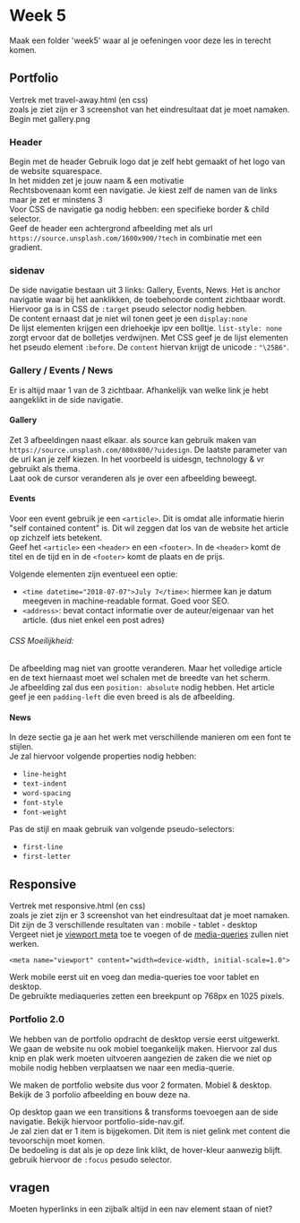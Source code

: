 # Week 5

Maak een folder 'week5' waar al je oefeningen voor deze les in terecht komen.

## Portfolio

Vertrek met travel-away.html (en css)<br>
zoals je ziet zijn er 3 screenshot van het eindresultaat dat je moet namaken.<br>
Begin met gallery.png<br>

### Header

Begin met de header
Gebruik logo dat je zelf hebt gemaakt of het logo van de website squarespace.<br>
In het midden zet je jouw naam & een motivatie<br>
Rechtsbovenaan komt een navigatie. Je kiest zelf de namen van de links maar je zet er minstens 3 <br>
Voor CSS de navigatie ga nodig hebben: een specifieke border & child selector.<br>
Geef de header een achtergrond afbeelding met als url `https://source.unsplash.com/1600x900/?tech` in combinatie met een gradient.

### sidenav

De side navigatie bestaan uit 3 links: Gallery, Events, News.
Het is anchor navigatie waar bij het aanklikken, de toebehoorde content zichtbaar wordt. Hiervoor ga is in CSS de `:target` pseudo selector nodig hebben.<br>
De content ernaast dat je niet wil tonen geet je een `display:none`<br>
De lijst elementen krijgen een driehoekje ipv een bolltje. `list-style: none` zorgt ervoor dat de bolletjes verdwijnen. Met CSS geef je de lijst elementen het pseudo element `:before`. De `content` hiervan krijgt de unicode : `"\25B6"`.

### Gallery / Events / News 
Er is altijd maar 1 van de 3 zichtbaar. Afhankelijk van welke link je hebt aangeklikt in de side navigatie.

#### Gallery

Zet 3 afbeeldingen naast elkaar. als source kan gebruik maken van `https://source.unsplash.com/800x800/?uidesign`. De laatste parameter van de url kan je zelf kiezen. In het voorbeeld is uidesgn, technology & vr gebruikt als thema.<br>
Laat ook de cursor veranderen als je over een afbeelding beweegt.

#### Events

Voor een event gebruik je een `<article>`. Dit is omdat alle informatie hierin "self contained content" is. Dit wil zeggen dat los van de website het article op zichzelf iets betekent. <br>
Geef het `<article>` een `<header>` en een `<footer>`. In de `<header>` komt de titel en de tijd en in de `<footer>` komt de plaats en de prijs.

Volgende elementen zijn eventueel een optie:
* `<time datetime="2018-07-07">July 7</time>`: hiermee kan je datum meegeven in machine-readable format. Goed voor SEO.
* `<address>`: bevat contact informatie over de auteur/eigenaar van het article. (dus niet enkel een post adres)

###### CSS Moeilijkheid:

De afbeelding mag niet van grootte veranderen. Maar het volledige article en de text hiernaast moet wel schalen met de breedte van het scherm.<br>
Je afbeelding zal dus een `position: absolute` nodig hebben. Het article geef je een `padding-left` die even breed is als de afbeelding.

#### News

In deze sectie ga je aan het werk met verschillende manieren om een font te stijlen.<br>
Je zal hiervoor volgende properties nodig hebben:
* `line-height`
* `text-indent`
* `word-spacing`
* `font-style`
* `font-weight`

Pas de stijl en maak gebruik van volgende pseudo-selectors:
* `first-line`
* `first-letter`


## Responsive

Vertrek met responsive.html (en css)<br>
zoals je ziet zijn er 3 screenshot van het eindresultaat dat je moet namaken.<br>
Dit zijn de 3 verschillende resultaten van : mobile - tablet - desktop<br>
Vergeet niet je [viewport meta](https://www.w3schools.com/css/css_rwd_viewport.asp) toe te voegen of de [media-queries](https://www.w3schools.com/cssref/css3_pr_mediaquery.asp) zullen niet werken.
````
<meta name="viewport" content="width=device-width, initial-scale=1.0">
````
Werk mobile eerst uit en voeg dan media-queries toe voor tablet en desktop.<br>
De gebruikte mediaqueries zetten een breekpunt op 768px en 1025 pixels.

### Portfolio 2.0

We hebben van de portfolio opdracht de desktop versie eerst uitgewerkt. We gaan de website nu ook mobiel toegankelijk maken. Hiervoor zal dus knip en plak werk moeten uitvoeren aangezien de zaken die we niet op mobile nodig hebben verplaatsen we naar een media-querie.

We maken de portfolio website dus voor 2 formaten. Mobiel & desktop. <br>
Bekijk de 3 porfolio afbeelding en bouw deze na.

Op desktop gaan we een transitions & transforms toevoegen aan de side navigatie. Bekijk hiervoor portfolio-side-nav.gif.<br>
Je zal zien dat er 1 item is bijgekomen. Dit item is niet gelink met content die tevoorschijn moet komen.<br>
De bedoeling is dat als je op deze link klikt, de hover-kleur aanwezig  blijft. gebruik hiervoor de `:focus` pesudo selector.


## vragen

Moeten hyperlinks in een zijbalk altijd in een nav element staan of niet?

